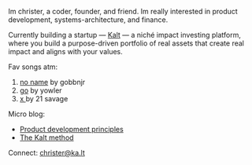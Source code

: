 Im christer, a coder, founder, and friend. Im really interested in product development, systems-architecture, and finance. 

Currently building a startup — <a href="https://ka.lt">Kalt</a> — a niché impact investing platform, where you build a purpose-driven portfolio of real assets that create real impact and aligns with your values.

Fav songs atm:
1. [no name](https://www.youtube.com/watch?v=c3E8DW_u0a8) by gobbnjr
2. [go](https://www.youtube.com/watch?v=OOFNUh80Jnw) by yowler
3. [x ](https://www.youtube.com/watch?v=SpXw0qiy3Wo) by 21 savage 

Micro blog:
- [Product development principles](https://k-lt.medium.com/3517535a8a20)
- [The Kalt method](https://k-lt.medium.com/afb1f91f981d)

Connect: christer@ka.lt
